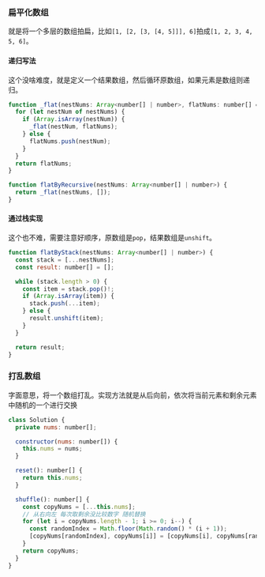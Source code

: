 ### 扁平化数组

就是将一个多层的数组拍扁，比如`[1, [2, [3, [4, 5]]], 6]`拍成`[1, 2, 3, 4, 5, 6]`。

#### 递归写法

这个没啥难度，就是定义一个结果数组，然后循环原数组，如果元素是数组则递归。

```javascript
function _flat(nestNums: Array<number[] | number>, flatNums: number[] = []) {
  for (let nestNum of nestNums) {
    if (Array.isArray(nestNum)) {
      _flat(nestNum, flatNums);
    } else {
      flatNums.push(nestNum);
    }
  }
  return flatNums;
}

function flatByRecursive(nestNums: Array<number[] | number>) {
  return _flat(nestNums, []);
}
```

#### 通过栈实现

这个也不难，需要注意好顺序，原数组是`pop`，结果数组是`unshift`。

```javascript
function flatByStack(nestNums: Array<number[] | number>) {
  const stack = [...nestNums];
  const result: number[] = [];

  while (stack.length > 0) {
    const item = stack.pop()!;
    if (Array.isArray(item)) {
      stack.push(...item);
    } else {
      result.unshift(item);
    }
  }

  return result;
}
```

### 打乱数组

字面意思，将一个数组打乱。实现方法就是从后向前，依次将当前元素和剩余元素中随机的一个进行交换

```javascript
class Solution {
  private nums: number[];

  constructor(nums: number[]) {
    this.nums = nums;
  }

  reset(): number[] {
    return this.nums;
  }

  shuffle(): number[] {
    const copyNums = [...this.nums];
    // 从右向左 每次取剩余没比较数字 随机替换
    for (let i = copyNums.length - 1; i >= 0; i--) {
      const randomIndex = Math.floor(Math.random() * (i + 1));
      [copyNums[randomIndex], copyNums[i]] = [copyNums[i], copyNums[randomIndex]];
    }
    return copyNums;
  }
}
```

